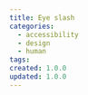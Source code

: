 ```yaml
---
title: Eye slash
categories:
  - accessibility
  - design
  - human
tags:
created: 1.0.0
updated: 1.0.0
---
```

